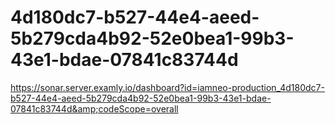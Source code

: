 # 4d180dc7-b527-44e4-aeed-5b279cda4b92-52e0bea1-99b3-43e1-bdae-07841c83744d
https://sonar.server.examly.io/dashboard?id=iamneo-production_4d180dc7-b527-44e4-aeed-5b279cda4b92-52e0bea1-99b3-43e1-bdae-07841c83744d&amp;codeScope=overall
